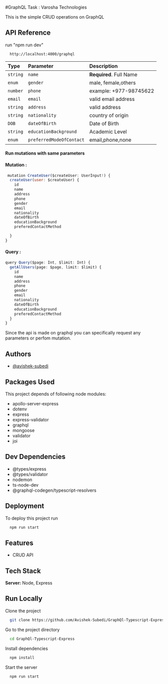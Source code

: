 #GraphQL Task : Varosha Technologies

This is the simple CRUD operations on GraphQL

## API Reference

run "npm run dev"

```http
  http://localhost:4000/graphql
```

| Type     | Parameter                | Description             |
| :------- | :----------------------- | :---------------------- |
| `string` | `name`                   | **Required**. Full Name |
| `enum`   | `gender`                 | male, female,others     |
| `number` | `phone`                  | example: +977-98745622  |
| `email`  | `email`                  | valid email address     |
| `string` | `address`                | valid address           |
| `string` | `nationality`            | country of origin       |
| `DOB`    | `dateOfBirth`            | Date of Birth           |
| `string` | `educationBackground`    | Academic Level          |
| `enum`   | `preferredModeOfContact` | email,phone,none        |

#### Run mutations with same parameters

#### **Mutation :**

```js
 mutation CreateUser($createUser: UserInput!) {
  createUser(user: $createUser) {
    id
    name
    address
    phone
    gender
    email
    nationality
    dateOfBirth
    educationBackground
    preferedContactMethod

  }
}
```

#### **Query :**

```ts
query Query($page: Int, $limit: Int) {
  getAllUsers(page: $page, limit: $limit) {
    id
    name
    address
    phone
    gender
    email
    nationality
    dateOfBirth
    educationBackground
    preferedContactMethod
  }
}
```

Since the api is made on graphql you can specifically request any parameters or perfom mutation.

## Authors

- [@avishek-subedi](https://www.github.com/avishek-subedi)

## Packages Used

This project depends of following node modules:

- apollo-server-express
- dotenv
- express
- express-validator
- graphql
- mongoose
- validator
- joi

## Dev Dependencies

- @types/express
- @types/validator
- nodemon
- ts-node-dev
- @graphql-codegen/typescript-resolvers

## Deployment

To deploy this project run

```bash
  npm run start
```

## Features

- CRUD API

## Tech Stack

**Server:** Node, Express

## Run Locally

Clone the project

```bash
  git clone https://github.com/Avishek-Subedi/GraphQl-Typescript-Express
```

Go to the project directory

```bash
  cd GraphQl-Typescript-Express
```

Install dependencies

```bash
  npm install
```

Start the server

```bash
  npm run start
```
